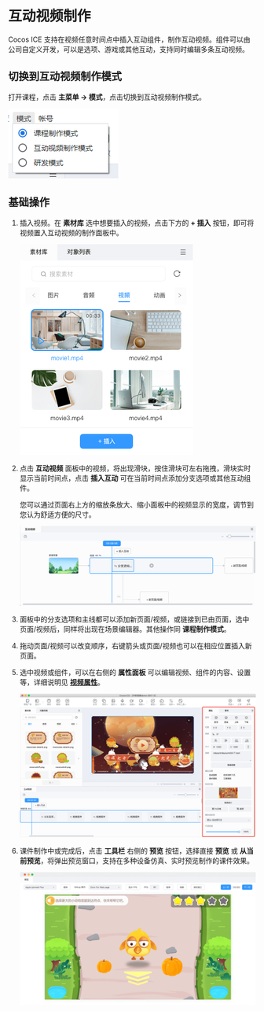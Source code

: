 # 互动视频制作

Cocos ICE 支持在视频任意时间点中插入互动组件，制作互动视频。组件可以由公司自定义开发，可以是选项、游戏或其他互动，支持同时编辑多条互动视频。

## 切换到互动视频制作模式

打开课程，点击 **主菜单 -> 模式**，点击切换到互动视频制作模式。

![模式切换](../img/Mode_switch.png)

## 基础操作

1. 插入视频。在 **素材库** 选中想要插入的视频，点击下方的 **+ 插入** 按钮，即可将视频置入互动视频的制作面板中。

    ![素材库](../img/video_mode_material.png)

2. 点击 **互动视频** 面板中的视频，将出现滑块，按住滑块可左右拖拽，滑块实时显示当前时间点，点击 **插入互动** 可在当前时间点添加分支选项或其他互动组件。

    您可以通过页面右上方的缩放条放大、缩小面板中的视频显示的宽度，调节到您认为舒适方便的尺寸。

    ![制作](../img/video_mode.png)

3. 面板中的分支选项和主线都可以添加新页面/视频，或链接到已由页面，选中页面/视频后，同样将出现在场景编辑器。其他操作同 **课程制作模式**。

4. 拖动页面/视频可以改变顺序，右键箭头或页面/视频也可以在相应位置插入新页面。

5. 选中视频或组件，可以在右侧的 **属性面板** 可以编辑视频、组件的内容、设置等，详细说明见 [**视频属性**](../tools/object/video/index.md)。

    ![互动视频属性](../img/video-component.png)

6. 课件制作中或完成后，点击 **工具栏** 右侧的 **预览** 按钮，选择直接 **预览** 或 **从当前预览**，将弹出预览窗口，支持在多种设备仿真、实时预览制作的课件效果。

    ![预览](../img/Preview.png)
